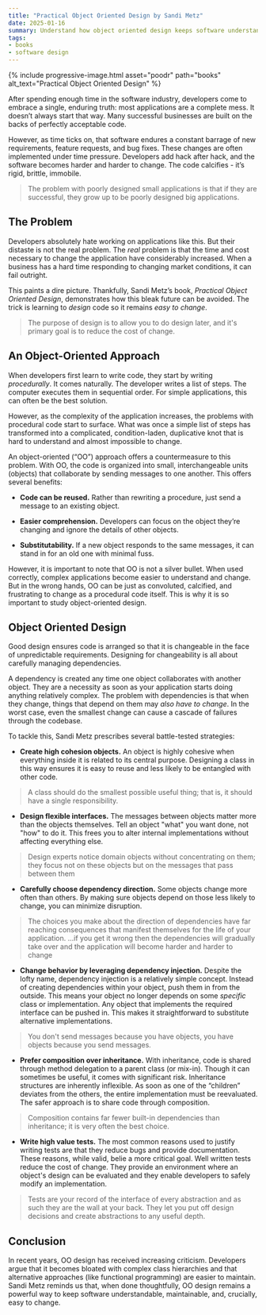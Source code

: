 ```yaml
---
title: "Practical Object Oriented Design by Sandi Metz"
date: 2025-01-16
summary: Understand how object oriented design keeps software understandable, maintainable, and flexible
tags:
- books
- software design
---
```


{%
 include progressive-image.html
 asset="poodr"
 path="books"
 alt_text="Practical Object Oriented Design"
%}

After spending enough time in the software industry, developers come to embrace a single, enduring truth: most applications are a complete mess. It doesn’t always start that way. Many successful businesses are built on the backs of perfectly acceptable code.

However, as time ticks on, that software endures a constant barrage of new requirements, feature requests, and bug fixes. These changes are often implemented under time pressure. Developers add hack after hack, and the software becomes harder and harder to change. The code calcifies - it’s rigid, brittle, immobile.

> The problem with poorly designed small applications is that if they are successful, they grow up to be poorly designed big applications.

## The Problem

Developers absolutely hate working on applications like this. But their distaste is not the real problem. The _real_ problem is that the time and cost necessary to change the application have considerably increased. When a business has a hard time responding to changing market conditions, it can fail outright.

This paints a dire picture. Thankfully, Sandi Metz’s book, _Practical Object Oriented Design_, demonstrates how this bleak future can be avoided. The trick is learning to _design_ code so it remains _easy to change_.

> The purpose of design is to allow you to do design later, and it's primary goal is to reduce the cost of change.

## An Object-Oriented Approach

When developers first learn to write code, they start by writing _procedurally_. It comes naturally. The developer writes a list of steps. The computer executes them in sequential order. For simple applications, this can often be the best solution.

However, as the complexity of the application increases, the problems with procedural code start to surface. What was once a simple list of steps has transformed into a complicated, condition-laden, duplicative knot that is hard to understand and almost impossible to change.

An object-oriented (“OO”) approach offers a countermeasure to this problem. With OO, the code is organized into small, interchangeable units (objects) that collaborate by sending messages to one another. This offers several benefits:

- **Code can be reused.** Rather than rewriting a procedure, just send a message to an existing object.

- **Easier comprehension.** Developers can focus on the object they’re changing and ignore the details of other objects.

- **Substitutability.** If a new object responds to the same messages, it can stand in for an old one with minimal fuss.

However, it is important to note that OO is not a silver bullet. When used correctly, complex applications become easier to understand and change. But in the wrong hands, OO can be just as convoluted, calcified, and frustrating to change as a procedural code itself. This is why it is so important to study object-oriented design.

## Object Oriented Design

Good design ensures code is arranged so that it is changeable in the face of unpredictable requirements. Designing for changeability is all about carefully managing dependencies.

A dependency is created any time one object collaborates with another object. They are a necessity as soon as your application starts doing anything relatively complex. The problem with dependencies is that when they change, things that depend on them may _also have to change_. In the worst case, even the smallest change can cause a cascade of failures through the codebase.

To tackle this, Sandi Metz prescribes several battle-tested strategies:

- **Create high cohesion objects.** An object is highly cohesive when everything inside it is related to its central purpose. Designing a class in this way ensures it is easy to reuse and less likely to be entangled with other code.

> A class should do the smallest possible useful thing; that is, it should have a single responsibility.

- **Design flexible interfaces.** The messages between objects matter more than the objects themselves. Tell an object "what" you want done, not "how" to do it. This frees you to alter internal implementations without affecting everything else.

> Design experts notice domain objects without concentrating on them; they focus not on these objects but on the messages that pass between them

- **Carefully choose dependency direction.** Some objects change more often than others. By making sure objects depend on those less likely to change, you can minimize disruption.

> The choices you make about the direction of dependencies have far reaching consequences that manifest themselves for the life of your application. ...if you get it wrong then the dependencies will gradually take over and the application will become harder and harder to change

- **Change behavior by leveraging dependency injection.** Despite the lofty name, dependency injection is a relatively simple concept. Instead of creating dependencies within your object, push them in from the outside. This means your object no longer depends on some _specific_ class or implementation. Any object that implements the required interface can be pushed in. This makes it straightforward to substitute alternative implementations.

> You don't send messages because you have objects, you have objects because you send messages.

- **Prefer composition over inheritance.** With inheritance, code is shared through method delegation to a parent class (or mix-in). Though it can sometimes be useful, it comes with significant risk. Inheritance structures are inherently inflexible. As soon as one of the “children” deviates from the others, the entire implementation must be reevaluated. The safer approach is to share code through composition.

> Composition contains far fewer built-in dependencies than inheritance; it is very often the best choice.

- **Write high value tests.** The most common reasons used to justify writing tests are that they reduce bugs and provide documentation. These reasons, while valid, belie a more critical goal. Well written tests reduce the cost of change. They provide an environment where an object's design can be evaluated and they enable developers to safely modify an implementation.

> Tests are your record of the interface of every abstraction and as such they are the wall at your back. They let you put off design decisions and create abstractions to any useful depth.

## Conclusion

In recent years, OO design has received increasing criticism. Developers argue that it becomes bloated with complex class hierarchies and that alternative approaches (like functional programming) are easier to maintain. Sandi Metz reminds us that, when done thoughtfully, OO design remains a powerful way to keep software understandable, maintainable, and, crucially, easy to change.
